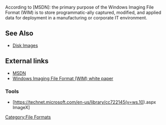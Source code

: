 According to \[MSDN\]: the primary purpose of the Windows Imaging File
Format (WIM) is to store programmatic-ally captured, modified, and
applied data for deployment in a manufacturing or corporate IT
environment.

## See Also

- [Disk Images](Disk_Images "wikilink")

## External links

- [MSDN](http://msdn.microsoft.com/en-us/library/dd861280.aspx)
- [Windows Imaging File Format (WIM) white
  paper](http://go.microsoft.com/fwlink/?LinkId=92227)

### Tools

- \[<https://technet.microsoft.com/en-us/library/cc722145(v=ws.10>).aspx
  ImageX\]

[Category:File Formats](Category:File_Formats "wikilink")